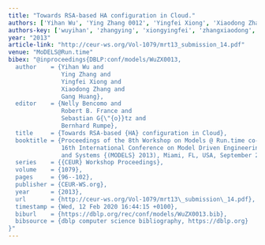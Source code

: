 ```yaml
---
title: "Towards RSA-based HA configuration in Cloud."
authors: ['Yihan Wu', 'Ying Zhang 0012', 'Yingfei Xiong', 'Xiaodong Zhang 0001', 'Gang Huang 0001']
authors-key: ['wuyihan', 'zhangying', 'xiongyingfei', 'zhangxiaodong', 'huanggang']
year: "2013"
article-link: "http://ceur-ws.org/Vol-1079/mrt13_submission_14.pdf"
venue: "MoDELS@Run.time"
bibex: "@inproceedings{DBLP:conf/models/WuZX0013,
  author    = {Yihan Wu and
               Ying Zhang and
               Yingfei Xiong and
               Xiaodong Zhang and
               Gang Huang},
  editor    = {Nelly Bencomo and
               Robert B. France and
               Sebastian G{\"{o}}tz and
               Bernhard Rumpe},
  title     = {Towards RSA-based {HA} configuration in Cloud},
  booktitle = {Proceedings of the 8th Workshop on Models @ Run.time co-located with
               16th International Conference on Model Driven Engineering Languages
               and Systems {(MODELS} 2013), Miami, FL, USA, September 29, 2013},
  series    = {{CEUR} Workshop Proceedings},
  volume    = {1079},
  pages     = {96--102},
  publisher = {CEUR-WS.org},
  year      = {2013},
  url       = {http://ceur-ws.org/Vol-1079/mrt13\_submission\_14.pdf},
  timestamp = {Wed, 12 Feb 2020 16:44:15 +0100},
  biburl    = {https://dblp.org/rec/conf/models/WuZX0013.bib},
  bibsource = {dblp computer science bibliography, https://dblp.org}
}"
---
```

